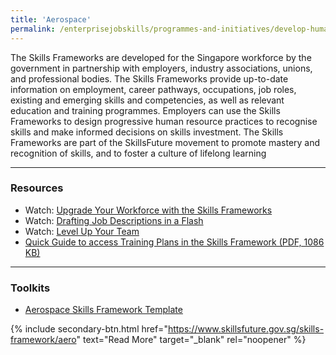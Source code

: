 ```yaml
---
title: 'Aerospace'
permalink: /enterprisejobskills/programmes-and-initiatives/develop-human-capital/aerospace/
---
```


The Skills Frameworks are developed for the Singapore workforce by the government in partnership with employers, industry associations, unions, and professional bodies. The Skills Frameworks provide up-to-date information on employment, career pathways, occupations, job roles, existing and emerging skills and competencies, as well as relevant education and training programmes. Employers can use the Skills Frameworks to design progressive human resource practices to recognise skills and make informed decisions on skills investment. The Skills Frameworks are part of the SkillsFuture movement to promote mastery and recognition of skills, and to foster a culture of lifelong learning

---

### Resources

- Watch: <a href="https://m.youtube.com/watch?v=q_K2-mgObPQ&time_continue=15" target="_blank" rel="noopener">Upgrade Your Workforce with the Skills Frameworks</a>
- Watch: <a href="https://m.youtube.com/watch?v=DtI4LC3Lv5w" target="_blank" rel="noopener">Drafting Job Descriptions in a Flash</a>
- Watch: <a href="https://m.youtube.com/watch?v=r6JqshM5jWY" target="_blank" rel="noopener">Level Up Your Team</a>
- <a href="/images/epjs/programmes-and-initiatives/develop-human-capital/Quick_Guide_to_access_Training_Plans_in_the_Skills_Framework.pdf" target="_blank" rel="noopener">Quick Guide to access Training Plans in the Skills Framework (PDF, 1086 KB)</a>

---

### Toolkits

- <a href="https://form.gov.sg/5dcbc4fcb6092f0012f802f5 " target="_blank" rel="noopener">Aerospace Skills Framework Template</a>

{% include secondary-btn.html href="https://www.skillsfuture.gov.sg/skills-framework/aero" text="Read More" target="_blank" rel="noopener" %}

<script src="/jquery/jquery.min.js"></script>
<script src="/jquery/resize-tables.js"></script>
